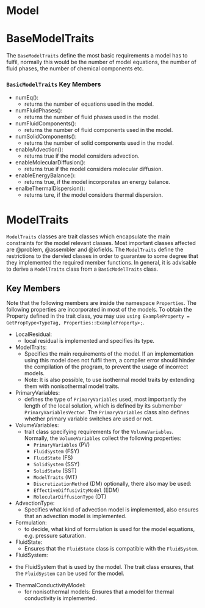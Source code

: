 # Model

# BaseModelTraits

The `BaseModelTraits` define the most basic requirements a model has to fulfil, normally this would be the number of model equations, the number of fluid phases, the number of chemical components etc.

### `BasicModelTraits` Key Members
* numEq():
    - returns the number of equations used in the model.
* numFluidPhases():
    - returns the number of fluid phases used in the model.
* numFluidComponents():
    - returns the number of fluid components used in the model.
* numSolidComponents():
    - returns the number of solid components used in the model.
* enableAdvection():
    - returns true if the model considers advection.
* enableMolecularDiffusion():
    - returns true if the model considers molecular diffusion.
* enableEnergyBalance():
    - returns true, if the model incorporates an energy balance. 
* enalbeThermalDispersion():
    - returns ture, if the model considers thermal dispersion.

# ModelTraits

`ModelTraits` classes are trait classes which encapsulate the main constraints for the model relevant classes. Most important classes affected are @problem,  @assembler and @iofields. The `ModelTraits` define the restrictions to the dervied classes in order to guarantee to some degree that they implemented the required member functions. In general, it is advisable to derive a `ModelTraits` class from a `BasicModelTraits` class.

## Key Members

Note that the following members are inside the namespace `Properties`. The following properties are incorporated in most of the models. To obtain the Property defined in the trait class, you may use `using ExampleProperty = GetPropType<TypeTag, Properties::ExampleProperty>;`. 

* LocalResidual:
    -  local residual is implemented and specifies its type.
* ModelTraits:
    - Specifies the main requirements of the model. If an implementation using this model does not fulfil them, a compiler error should hinder the compilation of the program, to prevent the usage of incorrect models.
    - Note: It is also possible, to use isothermal model traits by extending them with nonisothermal model traits.
* PrimaryVariables:
    - defines the type of `PrimaryVariables` used, most importantly the length of the local solution, which is defined by its submember `PrimaryVariablesVector`. The `PrimaryVariables` class also defines whether primary variable switches are used or not.
* VolumeVariables:
    - trait class specifying requirements for the `VolumeVariables`. Normally, the `VolumeVariables` collect the following properties:
        - `PrimaryVariables` (PV)
        - `FluidSystem` (FSY)
        - `FluidState` (FS)
        - `SolidSystem` (SSY)
        - `SolidState` (SST)
        - `ModelTraits` (MT)
        - `DiscretizationMethod` (DM)
    optionally, there also may be used:
        - `EffectiveDiffusivityModel` (EDM)
        - `MolecularDiffusionType` (DT)
* AdvectionType:
    - Specifies what kind of advection model is implemented, also ensures that an advection model is implemented.
* Formulation:
    - to decide, what kind of formulation is used for the model equations, e.g. pressure saturation.
* FluidState:
    - Ensures that the `FluidState` class is compatible with the `FluidSystem`.
* FluidSystem:
 -  the FluidSystem that is used by the model. The trait class ensures, that the `FluidSystem` can be used for the model.
 * ThermalConductivityModel:
    - for nonisothermal models: Ensures that a model for thermal conductivity is implemented.
